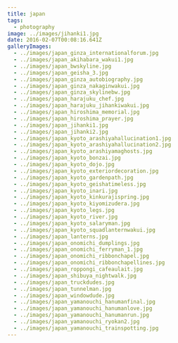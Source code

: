 ```yaml
---
title: japan
tags:
  - photography
image: ../images/jihanki1.jpg
date: 2016-02-07T00:08:16.641Z
galleryImages:
  - ../images/japan_ginza_internationalforum.jpg
  - ../images/japan_akihabara_wakui1.jpg
  - ../images/japan_bwskyline.jpg
  - ../images/japan_geisha_3.jpg
  - ../images/japan_ginza_autobiography.jpg
  - ../images/japan_ginza_nakaginwakui.jpg
  - ../images/japan_ginza_skylinebw.jpg
  - ../images/japan_harajuku_chef.jpg
  - ../images/japan_harajuku_jihankiwakui.jpg
  - ../images/japan_hiroshima_memorial.jpg
  - ../images/japan_hiroshima_prayer.jpg
  - ../images/japan_jihanki1.jpg
  - ../images/japan_jihanki2.jpg
  - ../images/japan_kyoto_arashiyahallucination1.jpg
  - ../images/japan_kyoto_arashiyahallucination2.jpg
  - ../images/japan_kyoto_arashiyamaghosts.jpg
  - ../images/japan_kyoto_bonzai.jpg
  - ../images/japan_kyoto_dojo.jpg
  - ../images/japan_kyoto_exteriordecoration.jpg
  - ../images/japan_kyoto_gardenpath.jpg
  - ../images/japan_kyoto_geishatimeless.jpg
  - ../images/japan_kyoto_inari.jpg
  - ../images/japan_kyoto_kinkurajispring.jpg
  - ../images/japan_kyoto_kiyomizudera.jpg
  - ../images/japan_kyoto_legs.jpg
  - ../images/japan_kyoto_river.jpg
  - ../images/japan_kyoto_salaryman.jpg
  - ../images/japan_kyoto_squadlanternwakui.jpg
  - ../images/japan_lanterns.jpg
  - ../images/japan_onomichi_dumplings.jpg
  - ../images/japan_onomichi_ferryman_1.jpg
  - ../images/japan_onomichi_ribbonchapel.jpg
  - ../images/japan_onomichi_ribbonchapellines.jpg
  - ../images/japan_roppongi_cafeaulait.jpg
  - ../images/japan_shibuya_nightwalk.jpg
  - ../images/japan_truckdudes.jpg
  - ../images/japan_tunnelman.jpg
  - ../images/japan_windowdude.jpg
  - ../images/japan_yamanouchi_hanumanfinal.jpg
  - ../images/japan_yamanouchi_hanumanlove.jpg
  - ../images/japan_yamanouchi_hanumanrun.jpg
  - ../images/japan_yamanouchi_ryokan2.jpg
  - ../images/japan_yamanouchi_trainspotting.jpg
---
```

